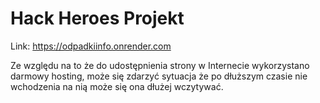 # Hack Heroes Projekt

Link: https://odpadkiinfo.onrender.com

Ze względu na to że do udostępnienia strony w Internecie wykorzystano darmowy hosting, może się zdarzyć sytuacja że po dłuższym czasie nie wchodzenia na nią może się ona dłużej wczytywać.
